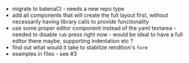 * migrate to balenaCI - needs a new repo type
* add all components that will create the full layout first, without necessarily having library calls to provide functionality
* use some proper editor component instead of the yaml textarea - needed to disable `tab` press right now - would be ideal to have a full editor there maybe, supporting indentation etc ?
* find out what would it take to stabilize rendition's `form`
* examples in files - see #3

